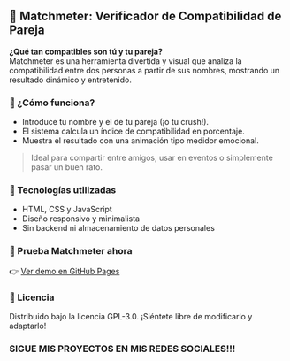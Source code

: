 ## 💖 Matchmeter: Verificador de Compatibilidad de Pareja

**¿Qué tan compatibles son tú y tu pareja?**  
Matchmeter es una herramienta divertida y visual que analiza la compatibilidad entre dos personas a partir de sus nombres, mostrando un resultado dinámico y entretenido.

### 🧩 ¿Cómo funciona?
- Introduce tu nombre y el de tu pareja (¡o tu crush!).
- El sistema calcula un índice de compatibilidad en porcentaje.
- Muestra el resultado con una animación tipo medidor emocional.

> Ideal para compartir entre amigos, usar en eventos o simplemente pasar un buen rato.

### 🔧 Tecnologías utilizadas
- HTML, CSS y JavaScript
- Diseño responsivo y minimalista
- Sin backend ni almacenamiento de datos personales

### 🚀 Prueba Matchmeter ahora
👉 [Ver demo en GitHub Pages](https://jesusquijada34.github.io/matchmeter)

### 📄 Licencia
Distribuido bajo la licencia GPL-3.0. ¡Siéntete libre de modificarlo y adaptarlo!

### SIGUE MIS PROYECTOS EN MIS REDES SOCIALES!!!
